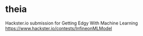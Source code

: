 # theia

Hackster.io submission for Getting Edgy With Machine Learning
https://www.hackster.io/contests/InfineonMLModel
